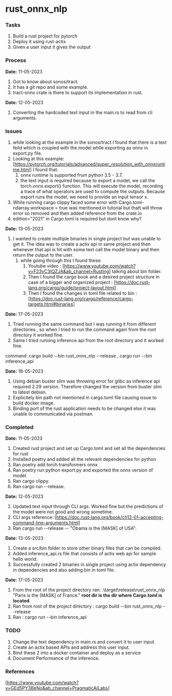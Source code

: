 # rust_onnx_nlp

### Tasks 
1. Build a rust project for pytorch
2. Deploy it using rust-actix
3. Given a user input it gives the output

### Process
**Date:** 11-05-2023
1. Got to know about sonos/tract.
2. It has a git repo and some example.
3. tract-onnx crate is there to support its implementation in rust.

**Date:** 12-05-2023
1. Converting the hardcoded text input in the main.rs to read from cli arguments.

### Issues
1. while looking at the example in the sonos/tract I found that there is a text feild which is coupled with the model while exporting as onnx in export.py file.
2. Looking at this example: [https://pytorch.org/tutorials/advanced/super_resolution_with_onnxruntime.html] I found that:
   1. onnx runtime is supported from python 3.5 - 3.7.
   2. the text input is required because to export a model, we call the torch.onnx.export() function. This will execute the model, recording a trace of what operators are used to compute the outputs. Because export runs the model, we need to provide an input tensor x.
3. While running cargo clippy faced some error with Cargo.toml- ndarray.workspace = true was mentioned in tutorial but thatt will throw error so removed and then added reference from the crate.io
4. edition="2021" in Cargo.toml is required but dont know why?

**Date:** 13-05-2023
1. I wanted to create multiple binaries in single project but was unable to get it. The idea was to create a actix api in same project and then whenever that api is hit with some text call the model binary and then return the output to the user.
   1. while going through this I found these:
      1. Youtube video : [https://www.youtube.com/watch?v=F23vC3IQZJA&ab_channel=RustIng] talking about bin folder.
      2. Then I found the cargo book and a desired project structure in case of a bigger and organized project : [https://doc.rust-lang.org/cargo/guide/project-layout.html]
      3. Then I found the changes in toml file related to bin : [https://doc.rust-lang.org/cargo/reference/cargo-targets.html#binaries]

**Date:** 17-05-2023
1. Tried running the same command but I was running it from different directories , so when I tried to run the command again from the root directory it worked fine.
2. Same I tried running inference api from the root directory and it worked fine.

command: cargo build  --bin rust_onnx_nlp --release , cargo run --bin inference_api

**Date:** 18-05-2023
1. Using debian buster slim was throwing error for glibc as inference api required 2.29 version. Therefore changed the version from buster slim to latest debian.
2. Explicitely bin path not mentioned in cargo.toml file causing issue to build docker image.
3. Binding port of the rust application needs to be changed else it was unable to communicated via postman.
### Completed
**Date:** 11-05-2023
1. Created rust project and set up Cargo.toml and set all the dependencies for rust 
2. Installed poetry and added all the relevant dependencies for python
3. Ran poetry add torch transformers onnx
4. Ran poetry run python export.py and exported the onnx version of model.
5. Ran cargo clippy.
6. Ran cargo run --release.

**Date:** 12-05-2023
1. Updated text input through CLI args. Worked fine but the predictions of the model were not good and wrong sometime.
2. CLI args reference: [https://doc.rust-lang.org/book/ch12-01-accepting-command-line-arguments.html]
3. Ran cargo run --release -- "Obama is the [MASK] of USA".

**Date:** 13-05-2023
1. Create a src/bin folder to store other binary files that can be compiled.
2. Added inference_api.rs file that consists of actix web api for sample hello world.
3. Successfully created 2 binaries in single project using actix dependency in dependencies and also adding bin in toml file.

**Date:** 17-05-2023
1. From the root of the project directory ran: .\target\release\rust_onnx_nlp "Paris is the [MASK] of France."
**root dir is the dir where Cargo.toml is located**
2. Ran from root of the project directory : cargo build --bin rust_onnx_nlp --release
3. Ran : cargo run --bin inference_api 

### TODO
1. Change the text dependency in main.rs and convert it to user input.
2. Create an actix based APIs and address this user input.
3. Bind these 2 into a docker container and deploy as a service
4. Document Performance of the inference.


### References
[https://www.youtube.com/watch?v=GEd5PY3BeNo&ab_channel=PragmaticAILabs]
